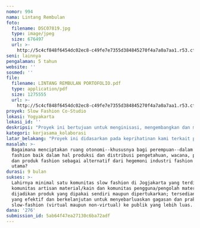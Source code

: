 ```yaml
---
nomor: 994
nama: Lintang Rembulan
foto:
  filename: DSC07819.jpg
  type: image/jpeg
  size: 676497
  url: >-
    http://5c4cf848f6454dc02ec8-c49fe7e7355d384845270f4a7a0a7aa1.r53.cf2.rackcdn.com/de28c6aa-d7a9-4f83-941b-33f5bdef0967/DSC07819.jpg
seni: lainnya
pengalaman: 5 tahun
website: ''
sosmed: ''
file:
  filename: LINTANG REMBULAN PORTOFOLIO.pdf
  type: application/pdf
  size: 1275555
  url: >-
    http://5c4cf848f6454dc02ec8-c49fe7e7355d384845270f4a7a0a7aa1.r53.cf2.rackcdn.com/7f521f08-b246-4aac-8fac-b7c3bc109141/LINTANG%20REMBULAN%20PORTOFOLIO.pdf
proyek: Slow Fashion Co-Studio
lokasi: Yogyakarta
lokasi_id: ''
deskripsi: "Proyek ini bertujuan untuk menginisasi, mengembangkan dan menjejaringkan komunitas-komunitas ‘sadar fashion’ di Yogjakarta sebagai bentuk alternatif dari praktik industri fashion arus utama. Keluaran dari proyek ini adalah terbentuknya kelompok independen artisan material alternatif dan kelompok pengguna/pengolah material alternatif. Kerjasama kedua kelompok ini diharapkan dapat menciptakan skena fashion alternatif di Yogjakarta yang memberikan ruang emansipasi pada perempuan (dalam produksi pengetahuan dan praktik fashion) dan juga ramah terhadap lingkungan. Proyek ini berbasis riset aksi (learning by doing) dimana partisipasi dan kolaborasi tiap subjek/kelompok merupakan karakteristik dan syarat utama. Tahapan kegiatannya adalah sbb:\r\n\r\nEksplorasi material, yang terdiri dari penelusuran material alternatif.\r\nKegiatannya antara lain: riset produsen tenun skala kecil di Yogyakarta dan sekitarnya, mengumpulkan material sisa dari komunitas desainer dan penjahit lokal.\r\nOlah desain, yang terdiri dari kegiatan: workshop pengenalan dan olah material (pewarnaan alami), workshop desain, membuat pola dan menjahit untuk produk pakaian dan tas\r\nDistribusi mandiri dari produk-produk co-studio melalui skena fashion independen seperti zine, pameran, lapak keliling dan pasar virtual.  \r\n"
kategori: kerjasama_kolaborasi
latar_belakang: "Proyek ini didasarkan pada keprihatinan kami terkait praktik industri fashion skala besar yang mengeksploitasi dan meng-obyektifikasi perempuan (baik sebagai buruh murah maupun konsumen pasif) dan pengrusakan lingkungan. Makna fashion dalam konteks industri besar juga mengalami pemiskinan, yakni dari “membuat” (‘factio’) menjadi sekedar ‘tren berpakaian’. Daya produksi dan kreasi subyek dimatikan dengan cara mengondisikan subyek hanya sebagai tren yang ahistoris terhadap proses pembuatan produk fashion tersebut. Dalam industri fashion monopoli material/kain juga terjadi karena para pemodal tersebut juga biasanya menguasai rantai produksi hingga distribusi material/kain hingga ke tingkat pengecer. Dalam rantai ekonomi semacam ini buruh penghasil material/kain (yang kebanyakan perempuan) biasanya mendapatkan bagian terkecil dari apa yang telah ia hasilkan. Oleh karenanya kami memulai dari skala kecil, yakni mendorong kerjasama kelompok artisan independen di Yogjakarta sebagai kelompok penyedia material bagi komunitas urban yang akan mengujicobakan studio slow fashion. Kerjasama dengan kelompok ini diharapkan bisa mendorong lahirnya kelompok artisan kain independen di tingkat yang lebih luas. Imajinasi pegiat slow fashion ini lahir dari kenyataan bahwa ide dan praktik slow fashion sedang berjalan di tengah aktivitas komunitas di Yogjakarta. Hanya inisiatif ini masih banyak kelemahan, terutama dalam hal akses bahan material, terbatasnya ruang pertukaran produk hingga hal teknis seputar olah desain.  \r\n"
masalah: >-
  Bagaimana menciptakan ruang otonomi--khususnya bagi perempuan--dalam dunia
  fashion baik dalam hal produksi dan distribusi pengetahuan, wacana, praktik
  dan produk fashion sebagai alternatif dari hegemoni industri fashion arus
  utama?
durasi: 9 bulan
sukses: >-
  Lahirnya minimal satu komunitas slow fashion di Jogjakarta yang terdiri dari
  komunitas artisan material/kain dan komunitas pengguna/pengolah material untuk
  dijadikan produk yang dipakai sendiri maupun dipertukarkan; tersedianya media
  yang efektif dan berkelanjutan untuk menyebarluaskan gagasan dan praktik
  slow-fashion (virtual maupun non-virtual) ke publik yang lebih luas.
dana: '276'
submission_id: 5ab64f47ea27130c6ba72adf
---
```

